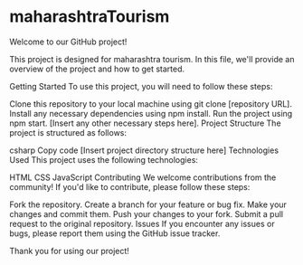 # maharashtraTourism
Welcome to our GitHub project!

This project is designed for maharashtra tourism. 
In this file, we'll provide an overview of the project and how to get started.

Getting Started
To use this project, you will need to follow these steps:

Clone this repository to your local machine using git clone [repository URL].
Install any necessary dependencies using npm install.
Run the project using npm start.
[Insert any other necessary steps here].
Project Structure
The project is structured as follows:

csharp
Copy code
[Insert project directory structure here]
Technologies Used
This project uses the following technologies:

HTML
CSS
JavaScript
Contributing
We welcome contributions from the community! If you'd like to contribute, please follow these steps:

Fork the repository.
Create a branch for your feature or bug fix.
Make your changes and commit them.
Push your changes to your fork.
Submit a pull request to the original repository.
Issues
If you encounter any issues or bugs, please report them using the GitHub issue tracker.

Thank you for using our project!
